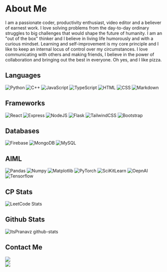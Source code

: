 # About Me
I am a passionate coder, productivity enthusiast, video editor and a believer of earnest work. I love solving problems from the day-to-day ordinary struggles to big challenges that would shape the future of humanity. I am an "out of the box" thinker and I believe in living life humorously and with a curious mindset. Learning and self-improvement is my core principle and I like to keep an internal locus of control over my circumstances. I love communicating with others and making friends, I believe in the power of collaboration and bringing out the best in everyone. Oh yes, and I like pizza.

## Languages

![Python](https://img.shields.io/badge/python-%2320232a.svg?style=for-the-badge&logo=python&logoColor=yellow)
![C++](https://img.shields.io/badge/c++-%2320232a.svg?style=for-the-badge&logo=cplusplus&logoColor=blue)
![JavaScript](https://img.shields.io/badge/javascript-%2320232a.svg?style=for-the-badge&logo=javascript&logoColor=orange)
![TypeScript](https://img.shields.io/badge/typescript-%2320232a.svg?style=for-the-badge&logo=typescript&logoColor=yellow)
![HTML](https://img.shields.io/badge/html-%2320232a.svg?style=for-the-badge&logo=html5&logoColor=blue)
![CSS](https://img.shields.io/badge/css-%2320232a.svg?style=for-the-badge&logo=css3&logoColor=yellow)
![Markdown](https://img.shields.io/badge/markdown-%2320232a.svg?style=for-the-badge&logo=markdown&logoColor=white)

## Frameworks

![React](https://img.shields.io/badge/react-%2320232a.svg?style=for-the-badge&logo=react&logoColor=blue)
![Express](https://img.shields.io/badge/express-%2320232a.svg?style=for-the-badge&logo=express&logoColor=white)
![NodeJS](https://img.shields.io/badge/nodejs-%2320232a.svg?style=for-the-badge&logo=nodejs&logoColor=green)
![Flask](https://img.shields.io/badge/flask-%2320232a.svg?style=for-the-badge&logo=flask&logoColor=red)
![TailwindCSS](https://img.shields.io/badge/tailwind_css-%2320232a.svg?style=for-the-badge&logo=tailwindcss&logoColor=pink)
![Bootstrap](https://img.shields.io/badge/Bootstrap-%2320232a.svg?style=for-the-badge&logo=bootstrap&logoColor=purple)

## Databases

![Firebase](https://img.shields.io/badge/firebase-%2320232a.svg?style=for-the-badge&logo=firebase&logoColor=red)
![MongoDB](https://img.shields.io/badge/mongodb-%2320232a.svg?style=for-the-badge&logo=mongodb&logoColor=green)
![MySQL](https://img.shields.io/badge/mysql-%2320232a.svg?style=for-the-badge&logo=mysql&logoColor=white)

## AIML

![Pandas](https://img.shields.io/badge/pandas-%2320232a.svg?style=for-the-badge&logo=pandas&logoColor=orange)
![Numpy](https://img.shields.io/badge/numpy-%2320232a.svg?style=for-the-badge&logo=numpy&logoColor=red)
![Matplotlib](https://img.shields.io/badge/matplotlib-%2320232a.svg?style=for-the-badge&logo=python&logoColor=white)
![PyTorch](https://img.shields.io/badge/pytorch-%2320232a.svg?style=for-the-badge&logo=pytorch&logoColor=blue)
![SciKitLearn](https://img.shields.io/badge/scikitlearn-%2320232a.svg?style=for-the-badge&logo=scikitlearn&logoColor=orange)
![OepnAI](https://img.shields.io/badge/openai-%2320232a.svg?style=for-the-badge&logo=openai&logoColor=white)
![Tensorflow](https://img.shields.io/badge/tensorflow-%2320232a.svg?style=for-the-badge&logo=tensorflow&logoColor=cyan)

## **CP Stats**

![LeetCode Stats](https://leetcard.jacoblin.cool/itspranavz?theme=dark&font=Noto%20Sans%20Vai&ext=contest)


## **Github Stats** 

![ItsPranavz github-stats](https://stats.dooboo.io/api/github-stats-advanced?login=ItsPranavz)

## Contact Me

<a href="https://www.linkedin.com/in/ItsPranavz/">
    <img src="https://img.shields.io/badge/linkedin-%2320232a?style=for-the-badge&logo=linkedin&labelColor=blue">
</a>

<br>

<a href="mailto:pranavsharma12354@gmail.com@gmail.com">
    <img src="https://img.shields.io/badge/email_me-%2320232a?style=for-the-badge&logo=gmail&labelColor=red&logoColor=white">
</a>


